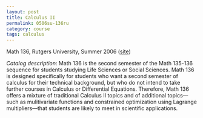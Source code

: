 ```yaml
---
layout: post
title: Calculus II
permalink: 0506su-136ru
category: course
tags: calculus
---
```


Math 136, Rutgers University, Summer 2006 ([site](http://math.boisestate.edu/~scoskey/courses/0506su-136ru))<!--more-->

*Catalog description*: Math 136 is the second semester of the Math 135-136 sequence for students studying Life Sciences or Social Sciences. Math 136 is designed specifically for students who want a second semester of calculus for their technical background, but who do not intend to take further courses in Calculus or Differential Equations. Therefore, Math 136 offers a mixture of traditional Calculus II topics and of additional topics—such as mulitivariate functions and constrained optimization using Lagrange multipliers—that students are likely to meet in scientific applications.
